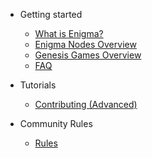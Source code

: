 
- Getting started

  - [What is Enigma?](enigma-quickstart.md "What is Enigma?")
  - [Enigma Nodes Overview](secretnodes-quickstart.md "What are Secret Nodes?")
  - [Genesis Games Overview](genesisgames-overview.md "Genesis Games Overview")
  <!-- - [Rewards Overview](rewards-overview.md "Rewards Overview") -->
  <!-- - [Utility](utility-overview.md "Utility Overview") -->
  - [FAQ](faq.md "FAQ")

- Tutorials

    - [Contributing (Advanced)](tutorials/CONTRIBUTING-advanced.md "Contributing (Advanced)")
  <!--  - [Contributing (Simple)](tutorials/CONTRIBUTING-simple.md "Contributing (Simple)") -->
  <!-- - [How to deploy a Secret Node (Non-Networked)](tutorials/deploy-snnn.md "How to deploy a Secret Node (Non-Networked)") -->

- Community Rules

  - [Rules](rules.md)

